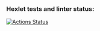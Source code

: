 ### Hexlet tests and linter status:
[![Actions Status](https://github.com/FullBread/java-project-61/workflows/hexlet-check/badge.svg)](https://github.com/FullBread/java-project-61/actions)